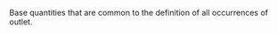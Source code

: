 Base quantities that are common to the definition of all occurrences of outlet.

<!-- end of short definition -->

